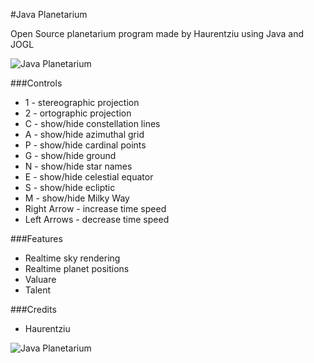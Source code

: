 #Java Planetarium

Open Source planetarium program made by Haurentziu using Java and JOGL

![Java Planetarium](http://i.imgur.com/x2PUdZf.png)

###Controls

* 1 - stereographic projection
* 2 - ortographic projection
* C - show/hide constellation lines
* A - show/hide azimuthal grid
* P - show/hide cardinal points
* G - show/hide ground
* N - show/hide star names
* E - show/hide celestial equator
* S - show/hide ecliptic
* M - show/hide Milky Way
* Right Arrow - increase time speed
* Left Arrows - decrease time speed

###Features

* Realtime sky rendering
* Realtime planet positions
* Valuare
* Talent

###Credits

* Haurentziu

![Java Planetarium](http://i.imgur.com/RCuV0Fn.png)
